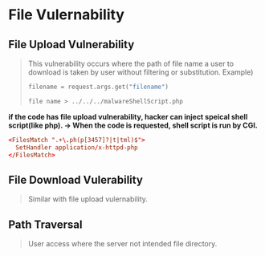 # File Vulernability  

## File Upload Vulnerability
> This vulnerability occurs where the path of file name a user to download is taken by user without filtering or substitution.
> Example)
> ```py
> filename = request.args.get("filename")
> ```
> ```txt
> file name > ../../../malwareShellScript.php
> ```

__if the code has file upload vulnerability, hacker can inject speical shell script(like php). -> When the code is requested, shell script is run by CGI.__

```conf
<FilesMatch ".+\.ph(p[3457]?|t|tml)$">
  SetHandler application/x-httpd-php
</FilesMatch>
```

## File Download Vulerability
> Similar with file upload vulernability.

## Path Traversal
> User access where the server not intended file directory.
